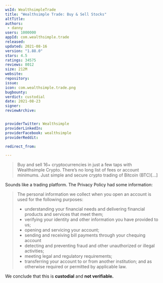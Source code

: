 ```yaml
---
wsId: WealthsimpleTrade
title: "Wealthsimple Trade: Buy & Sell Stocks"
altTitle: 
authors:
 - danny
users: 1000000
appId: com.wealthsimple.trade
released: 
updated: 2021-08-16
version: "1.88.0"
stars: 4.5
ratings: 34575
reviews: 8012
size: 212M
website: 
repository: 
issue: 
icon: com.wealthsimple.trade.png
bugbounty: 
verdict: custodial
date: 2021-08-23	
signer: 
reviewArchive:


providerTwitter: Wealthsimple
providerLinkedIn: 
providerFacebook: wealthsimple
providerReddit: 

redirect_from:

---
```


> Buy and sell 16+ cryptocurrencies in just a few taps with Wealthsimple Crypto. There’s no long list of fees or account minimums. Just simple and secure crypto trading of Bitcoin (BTC)[...]

Sounds like a trading platform. The Privacy Policy had some information:

> The personal information we collect when you open an account is used for the following purposes: 
> * understanding your financial needs and delivering financial products and services that meet them;
> * verifying your identity and other information you have provided to us;
> * opening and servicing your account;
> * sending and receiving bill payments through your chequing account
> * detecting and preventing fraud and other unauthorized or illegal activities;
> * meeting legal and regulatory requirements;
> * transferring your account to or from another institution; and
>   as otherwise required or permitted by applicable law.

We conclude that this is **custodial** and **not verifiable.**




